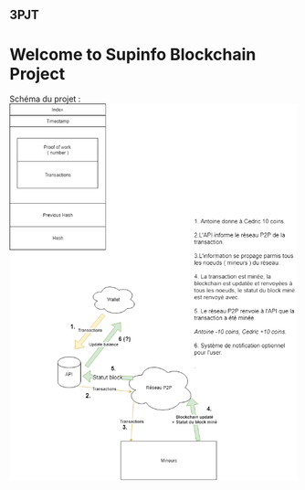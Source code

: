 ## 3PJT

# Welcome to Supinfo Blockchain Project

Schéma du projet : 
![Alt Schema](schema.png?raw=true "Architecture du projet")
